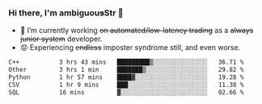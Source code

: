 ### Hi there, I'm ambiguou~~s~~Str 👋

<!--
**ambiguoustexture/ambiguoustexture** is a ✨ _special_ ✨ repository because its `README.md` (this file) appears on your GitHub profile.

Here are some ideas to get you started:
-->
- 🔭 I’m currently working ~~on automated/low-latency trading~~ as a ~~always junior system~~ developer.
- :worried: Experiencing ~~endless~~ imposter syndrome still, and even worse.

<!--START_SECTION:waka-->

```txt
C++           3 hrs 43 mins   █████████▒░░░░░░░░░░░░░░░   36.71 %
Other         3 hrs 1 min     ███████▒░░░░░░░░░░░░░░░░░   29.82 %
Python        1 hr 57 mins    ████▓░░░░░░░░░░░░░░░░░░░░   19.28 %
CSV           1 hr 9 mins     ███░░░░░░░░░░░░░░░░░░░░░░   11.38 %
SQL           16 mins         ▓░░░░░░░░░░░░░░░░░░░░░░░░   02.66 %
```

<!--END_SECTION:waka-->
